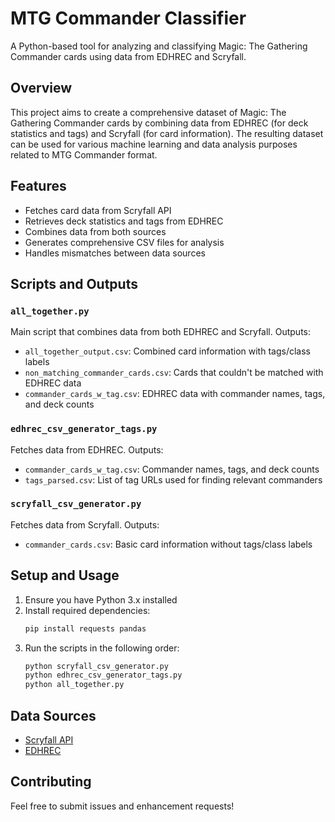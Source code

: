 # MTG Commander Classifier

A Python-based tool for analyzing and classifying Magic: The Gathering Commander cards using data from EDHREC and Scryfall.

## Overview

This project aims to create a comprehensive dataset of Magic: The Gathering Commander cards by combining data from EDHREC (for deck statistics and tags) and Scryfall (for card information). The resulting dataset can be used for various machine learning and data analysis purposes related to MTG Commander format.

## Features

- Fetches card data from Scryfall API
- Retrieves deck statistics and tags from EDHREC
- Combines data from both sources
- Generates comprehensive CSV files for analysis
- Handles mismatches between data sources

## Scripts and Outputs

### `all_together.py`
Main script that combines data from both EDHREC and Scryfall. Outputs:
- `all_together_output.csv`: Combined card information with tags/class labels
- `non_matching_commander_cards.csv`: Cards that couldn't be matched with EDHREC data
- `commander_cards_w_tag.csv`: EDHREC data with commander names, tags, and deck counts

### `edhrec_csv_generator_tags.py`
Fetches data from EDHREC. Outputs:
- `commander_cards_w_tag.csv`: Commander names, tags, and deck counts
- `tags_parsed.csv`: List of tag URLs used for finding relevant commanders

### `scryfall_csv_generator.py`
Fetches data from Scryfall. Outputs:
- `commander_cards.csv`: Basic card information without tags/class labels

## Setup and Usage

1. Ensure you have Python 3.x installed
2. Install required dependencies:
   ```bash
   pip install requests pandas
   ```
3. Run the scripts in the following order:
   ```bash
   python scryfall_csv_generator.py
   python edhrec_csv_generator_tags.py
   python all_together.py
   ```

## Data Sources

- [Scryfall API](https://scryfall.com/docs/api)
- [EDHREC](https://edhrec.com/)


## Contributing

Feel free to submit issues and enhancement requests!
